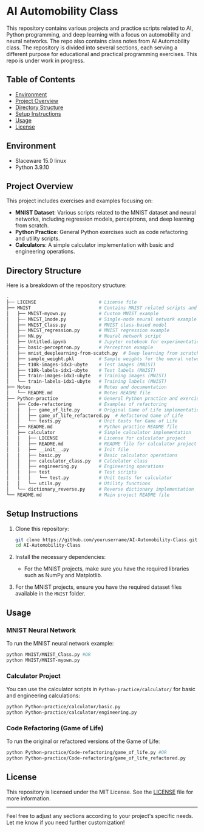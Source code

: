 # AI Automobility Class

This repository contains various projects and practice scripts related to AI, Python programming, and deep learning with a focus on automobility and neural networks. The repo also contains class notes from AI Automobility class. The repository is divided into several sections, each serving a different purpose for educational and practical programming exercises. This repo is under work in progress.

## Table of Contents

- [Environment](#https://github.com/NuttyJamie/AI-Automobility-Class/blob/main/README.md#environment)
- [Project Overview](#https://github.com/NuttyJamie/AI-Automobility-Class/blob/main/README.md#project-overview)
- [Directory Structure](#https://github.com/NuttyJamie/AI-Automobility-Class/blob/main/README.md#directory-structure)
- [Setup Instructions](#https://github.com/NuttyJamie/AI-Automobility-Class/blob/main/README.md#setup-instructions)
- [Usage](#https://github.com/NuttyJamie/AI-Automobility-Class/blob/main/README.md#usage)
- [License](#https://github.com/NuttyJamie/AI-Automobility-Class/blob/main/README.md#license)

## Environment
- Slaceware 15.0 linux
- Python 3.9.10

## Project Overview

This project includes exercises and examples focusing on:

- **MNIST Dataset**: Various scripts related to the MNIST dataset and neural networks, including regression models, perceptrons, and deep learning from scratch.
- **Python Practice**: General Python exercises such as code refactoring and utility scripts.
- **Calculators**: A simple calculator implementation with basic and engineering operations.

## Directory Structure

Here is a breakdown of the repository structure:

```bash
.
├── LICENSE                       # License file
├── MNIST                         # Contains MNIST related scripts and data files
│   ├── MNIST-myown.py            # Custom MNIST example
│   ├── MNIST_1node.py            # Single-node neural network example
│   ├── MNIST_Class.py            # MNIST class-based model
│   ├── MNIST_regression.py       # MNIST regression example
│   ├── NN.py                     # Neural network script
│   ├── Untitled.ipynb            # Jupyter notebook for experimentation
│   ├── basic-perceptron.py       # Perceptron example
│   ├── mnist_deeplearning-from-scatch.py  # Deep learning from scratch
│   ├── sample_weight.pkl         # Sample weights for the neural network
│   ├── t10k-images-idx3-ubyte    # Test images (MNIST)
│   ├── t10k-labels-idx1-ubyte    # Test labels (MNIST)
│   ├── train-images-idx3-ubyte   # Training images (MNIST)
│   └── train-labels-idx1-ubyte   # Training labels (MNIST)
├── Notes                         # Notes and documentation
│   └── README.md                 # Notes README file
├── Python-practice               # General Python practice and exercises
│   ├── Code-refactoring          # Examples of refactoring
│   │   ├── game_of_life.py       # Original Game of Life implementation
│   │   ├── game_of_life_refactored.py  # Refactored Game of Life
│   │   └── tests.py              # Unit tests for Game of Life
│   ├── README.md                 # Python practice README file
│   ├── calculator                # Simple calculator implementation
│   │   ├── LICENSE               # License for calculator project
│   │   ├── README.md             # README file for calculator project
│   │   ├── __init__.py           # Init file
│   │   ├── basic.py              # Basic calculator operations
│   │   ├── calculator_class.py   # Calculator class
│   │   ├── engineering.py        # Engineering operations
│   │   ├── test                  # Test scripts
│   │   │   └── test.py           # Unit tests for calculator
│   │   └── utils.py              # Utility functions
│   └── dictionary_reverse.py     # Reverse dictionary implementation
└── README.md                     # Main project README file
```

## Setup Instructions

1. Clone this repository:

   ```bash
   git clone https://github.com/yourusername/AI-Automobility-Class.git
   cd AI-Automobility-Class
   ```

2. Install the necessary dependencies:

   - For the MNIST projects, make sure you have the required libraries such as NumPy and Matplotlib.

3. For the MNIST projects, ensure you have the required dataset files available in the `MNIST` folder.

## Usage

### MNIST Neural Network

To run the MNIST neural network example:

```bash
python MNIST/MNIST_Class.py #OR
python MNIST/MNIST-myown.py
```

### Calculator Project

You can use the calculator scripts in `Python-practice/calculator/` for basic and engineering calculations:

```bash
python Python-practice/calculator/basic.py
python Python-practice/calculator/engineering.py
```

### Code Refactoring (Game of Life)

To run the original or refactored versions of the Game of Life:

```bash
python Python-practice/Code-refactoring/game_of_life.py #OR
python Python-practice/Code-refactoring/game_of_life_refactored.py
```

## License

This repository is licensed under the MIT License. See the [LICENSE](./LICENSE) file for more information.

---

Feel free to adjust any sections according to your project's specific needs. Let me know if you need further customization!
